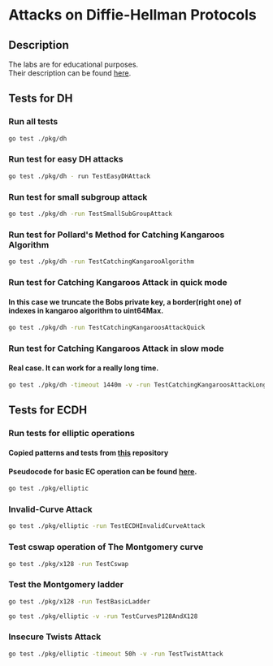 # Attacks on Diffie-Hellman Protocols
## Description
The labs are for educational purposes.\
Their description can be found [here](https://gist.github.com/arkadiyt/5b33bed653ce1dc26e1df9c249d8919e).
## Tests for DH
### Run all tests
```bash
go test ./pkg/dh
```

### Run test for easy DH attacks
```bash
go test ./pkg/dh - run TestEasyDHAttack
```

### Run test for small subgroup attack
```bash
go test ./pkg/dh -run TestSmallSubGroupAttack
```

### Run test for Pollard's Method for Catching Kangaroos Algorithm
```bash
go test ./pkg/dh -run TestCatchingKangarooAlgorithm
```

### Run test for Catching Kangaroos Attack in quick mode
#### In this case we truncate the Bobs private key, a border(right one) of indexes in kangaroo algorithm to uint64Max. 
```bash
go test ./pkg/dh -run TestCatchingKangaroosAttackQuick
```

### Run test for Catching Kangaroos Attack in slow mode
#### Real case. It can work for a really long time.
```bash
go test ./pkg/dh -timeout 1440m -v -run TestCatchingKangaroosAttackLong
```

## Tests for ECDH
### Run tests for elliptic operations
#### Copied patterns and tests from [this](https://github.com/dnkolegov/dhpals/tree/master/elliptic) repository
#### Pseudocode for basic EC operation can be found [here](https://en.wikipedia.org/wiki/Elliptic_curve_point_multiplication).
```bash
go test ./pkg/elliptic
```

### Invalid-Curve Attack
```bash
go test ./pkg/elliptic -run TestECDHInvalidCurveAttack
```

### Test cswap operation of The Montgomery curve
```bash
go test ./pkg/x128 -run TestCswap
```

### Test the Montgomery ladder
```bash
go test ./pkg/x128 -run TestBasicLadder
```
```bash
go test ./pkg/elliptic -v -run TestCurvesP128AndX128 
```
### Insecure Twists Attack

```bash
go test ./pkg/elliptic -timeout 50h -v -run TestTwistAttack
```


